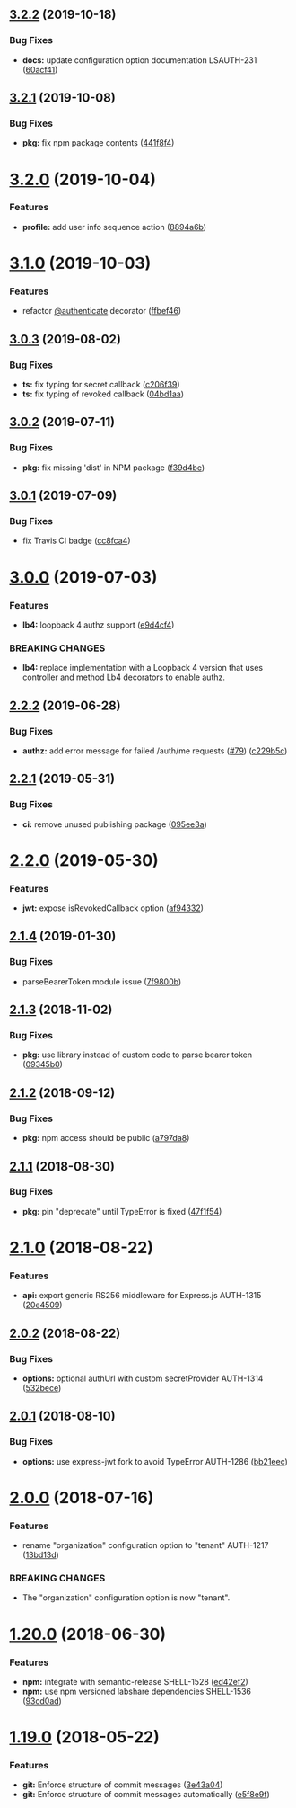 ## [3.2.2](https://github.com/LabShare/services-auth/compare/v3.2.1...v3.2.2) (2019-10-18)


### Bug Fixes

* **docs:** update configuration option documentation LSAUTH-231 ([60acf41](https://github.com/LabShare/services-auth/commit/60acf41))

## [3.2.1](https://github.com/LabShare/services-auth/compare/v3.2.0...v3.2.1) (2019-10-08)


### Bug Fixes

* **pkg:** fix npm package contents ([441f8f4](https://github.com/LabShare/services-auth/commit/441f8f4))

# [3.2.0](https://github.com/LabShare/services-auth/compare/v3.1.0...v3.2.0) (2019-10-04)


### Features

* **profile:** add user info sequence action ([8894a6b](https://github.com/LabShare/services-auth/commit/8894a6b))

# [3.1.0](https://github.com/LabShare/services-auth/compare/v3.0.3...v3.1.0) (2019-10-03)


### Features

* refactor [@authenticate](https://github.com/authenticate) decorator ([ffbef46](https://github.com/LabShare/services-auth/commit/ffbef46))

## [3.0.3](https://github.com/LabShare/services-auth/compare/v3.0.2...v3.0.3) (2019-08-02)


### Bug Fixes

* **ts:** fix typing for secret callback ([c206f39](https://github.com/LabShare/services-auth/commit/c206f39))
* **ts:** fix typing of revoked callback ([04bd1aa](https://github.com/LabShare/services-auth/commit/04bd1aa))

## [3.0.2](https://github.com/LabShare/services-auth/compare/v3.0.1...v3.0.2) (2019-07-11)


### Bug Fixes

* **pkg:** fix missing 'dist' in NPM package ([f39d4be](https://github.com/LabShare/services-auth/commit/f39d4be))

## [3.0.1](https://github.com/LabShare/services-auth/compare/v3.0.0...v3.0.1) (2019-07-09)


### Bug Fixes

* fix Travis CI badge ([cc8fca4](https://github.com/LabShare/services-auth/commit/cc8fca4))

# [3.0.0](https://github.com/LabShare/services-auth/compare/v2.2.2...v3.0.0) (2019-07-03)


### Features

* **lb4:** loopback 4 authz support ([e9d4cf4](https://github.com/LabShare/services-auth/commit/e9d4cf4))


### BREAKING CHANGES

* **lb4:** replace implementation with a Loopback 4 version that uses
controller and method Lb4 decorators to enable authz.

## [2.2.2](https://github.com/LabShare/services-auth/compare/v2.2.1...v2.2.2) (2019-06-28)


### Bug Fixes

* **authz:** add error message for failed /auth/me requests ([#79](https://github.com/LabShare/services-auth/issues/79)) ([c229b5c](https://github.com/LabShare/services-auth/commit/c229b5c))

## [2.2.1](https://github.com/LabShare/services-auth/compare/v2.2.0...v2.2.1) (2019-05-31)


### Bug Fixes

* **ci:** remove unused publishing package ([095ee3a](https://github.com/LabShare/services-auth/commit/095ee3a))

# [2.2.0](https://github.com/LabShare/services-auth/compare/v2.1.4...v2.2.0) (2019-05-30)


### Features

* **jwt:** expose isRevokedCallback option ([af94332](https://github.com/LabShare/services-auth/commit/af94332))

## [2.1.4](https://github.com/LabShare/services-auth/compare/v2.1.3...v2.1.4) (2019-01-30)


### Bug Fixes

* parseBearerToken module issue ([7f9800b](https://github.com/LabShare/services-auth/commit/7f9800b))

## [2.1.3](https://github.com/LabShare/services-auth/compare/v2.1.2...v2.1.3) (2018-11-02)


### Bug Fixes

* **pkg:** use library instead of custom code to parse bearer token ([09345b0](https://github.com/LabShare/services-auth/commit/09345b0))

## [2.1.2](https://github.com/LabShare/services-auth/compare/v2.1.1...v2.1.2) (2018-09-12)


### Bug Fixes

* **pkg:** npm access should be public ([a797da8](https://github.com/LabShare/services-auth/commit/a797da8))

## [2.1.1](https://github.com/LabShare/services-auth/compare/v2.1.0...v2.1.1) (2018-08-30)


### Bug Fixes

* **pkg:** pin "deprecate" until TypeError is fixed ([47f1f54](https://github.com/LabShare/services-auth/commit/47f1f54))

# [2.1.0](https://github.com/LabShare/services-auth/compare/v2.0.2...v2.1.0) (2018-08-22)


### Features

* **api:** export generic RS256 middleware for Express.js AUTH-1315 ([20e4509](https://github.com/LabShare/services-auth/commit/20e4509))

## [2.0.2](https://github.com/LabShare/services-auth/compare/v2.0.1...v2.0.2) (2018-08-22)


### Bug Fixes

* **options:** optional authUrl with custom secretProvider AUTH-1314 ([532bece](https://github.com/LabShare/services-auth/commit/532bece))

## [2.0.1](https://github.com/LabShare/services-auth/compare/v2.0.0...v2.0.1) (2018-08-10)


### Bug Fixes

* **options:** use express-jwt fork to avoid TypeError AUTH-1286 ([bb21eec](https://github.com/LabShare/services-auth/commit/bb21eec))

# [2.0.0](https://github.com/LabShare/services-auth/compare/v1.20.0...v2.0.0) (2018-07-16)


### Features

* rename "organization" configuration option to "tenant" AUTH-1217 ([13bd13d](https://github.com/LabShare/services-auth/commit/13bd13d))


### BREAKING CHANGES

* The "organization" configuration option is now "tenant".

# [1.20.0](https://github.com/LabShare/services-auth/compare/v1.19.0...v1.20.0) (2018-06-30)


### Features

* **npm:** integrate with semantic-release SHELL-1528 ([ed42ef2](https://github.com/LabShare/services-auth/commit/ed42ef2))
* **npm:** use npm versioned labshare dependencies SHELL-1536 ([93cd0ad](https://github.com/LabShare/services-auth/commit/93cd0ad))

<a name="1.19.0"></a>
# [1.19.0](https://github.com/LabShare/services-auth/compare/v1.18.515...v1.19.0) (2018-05-22)


### Features

* **git:** Enforce structure of commit messages ([3e43a04](https://github.com/LabShare/services-auth/commit/3e43a04))
* **git:** Enforce structure of commit messages automatically ([e5f8e9f](https://github.com/LabShare/services-auth/commit/e5f8e9f))
